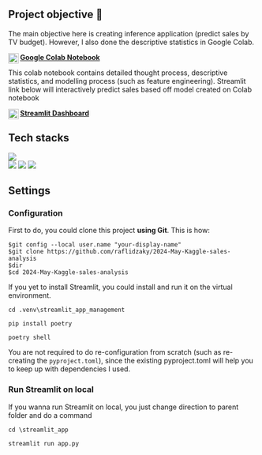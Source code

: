 ## Project objective 🎯
The main objective here is creating inference application (predict sales by TV budget). 
However, I also done the descriptive statistics in Google Colab. 

<a href="https://colab.research.google.com/drive/14k-y52PVv_2SAlYnuMg7BrXbSRfNcOBw#scrollTo=RrPDYdx9BD1T"><img align="left" src="https://github.com/raflidzaky/2024-March-stock_market_analysis/assets/104545005/3827e863-b0f8-437d-b29e-979c034f1350" alt="Google Colab Project" width="21px"/></a>  [**Google Colab Notebook**](https://colab.research.google.com/drive/14k-y52PVv_2SAlYnuMg7BrXbSRfNcOBw#scrollTo=RrPDYdx9BD1T)

This colab notebook contains detailed thought process, descriptive statistics, and modelling process (such as feature engineering). 
Streamlit link below will interactively predict sales based off model created on Colab notebook

<a href="https://sales-pred-app.streamlit.app/"><img align="left" src="https://github.com/raflidzaky/2024-March-stock_market_analysis/assets/104545005/81af49e7-1a07-4e61-8404-3b864343b6e3" alt="Google Colab Project" width="21px"/></a>  [**Streamlit Dashboard**](https://sales-pred-app.streamlit.app/)

## Tech stacks
![](https://img.shields.io/badge/Language-Python-informational?style=flat&logo=Python&color=FFD700)
</br>
![](https://img.shields.io/badge/Lib-Pandas-informational?style=flat&logo=Pandas&color=FFA500)
![](https://img.shields.io/badge/Lib-Matplotlib-informational?style=flat&logo=Plotly&color=FFC0CB)
![](https://img.shields.io/badge/Lib-Streamlit-informational?style=flat&logo=Streamlit&color=FF0000)
</br>

## Settings
### Configuration
First to do, you could clone this project **using Git**. This is how:
```
$git config --local user.name "your-display-name"
$git clone https://github.com/raflidzaky/2024-May-Kaggle-sales-analysis
$dir 
$cd 2024-May-Kaggle-sales-analysis
```

If you yet to install Streamlit, you could install and run it on the virtual environment. 
```
cd .venv\streamlit_app_management

pip install poetry

poetry shell
```

You are not required to do re-configuration from scratch (such as re-creating the ```pyproject.toml```), since the existing pyproject.toml will help you to keep up with dependencies I used.

### Run Streamlit on local
If you wanna run Streamlit on local, you just change direction to parent folder and do a command
```
cd \streamlit_app

streamlit run app.py
```
